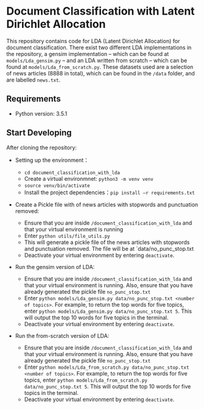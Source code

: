# Document Classification with Latent Dirichlet Allocation

This repository contains code for LDA (Latent Dirichlet Allocation) for document classification. 
There exist two different LDA implementations in the repository, a gensim implementation – which can be found at
`models/Lda_gensim.py` – and an LDA written from scratch – which can be found at `models/Lda_from_scratch.py`.
These datasets used are a selection of news articles (8888 in total), which can be found in the `/data` folder, 
and are labelled `news.txt`.

## Requirements

* Python version: 3.5.1

## Start Developing

After cloning the repository:

* Setting up the environment：
    - `cd document_classification_with_lda`
    - Create a virtual environmnet: `python3 -m venv venv`
    - `source venv/bin/activate`
    - Install the project dependencies：`pip install –r requirements.txt`

* Create a Pickle file with of news articles with stopwords and punctuation removed:
    - Ensure that you are inside `/document_classification_with_lda` and that your virtual environment is running
    - Enter `python utils/file_utils.py`
    - This will generate a pickle file of the news articles with stopwords and punctuation removed. 
    The file will be at `data/no_punc_stop.txt
    - Deactivate your virtual environment by entering `deactivate`.
    
* Run the gensim version of LDA:
    - Ensure that you are inside `/document_classification_with_lda` and that your virtual environment is running. Also, ensure that you 
    have already generated the pickle file `no_punc_stop.txt`
    - Enter `python models/Lda_gensim.py data/no_punc_stop.txt <number of topics>`.
    For example, to return the top words for five topics, enter `python models/Lda_gensim.py data/no_punc_stop.txt 5`. 
    This will output the top 10 words for five topics in the terminal.
    - Deactivate your virtual environment by entering `deactivate`.
    
 * Run the from-scratch version of LDA:
    - Ensure that you are inside `/document_classification_with_lda` and that your virtual environment is running. Also, ensure that you 
    have already generated the pickle file `no_punc_stop.txt`
    - Enter `python models/Lda_from_scratch.py data/no_punc_stop.txt <number of topics>`.
    For example, to return the top words for five topics, enter `python models/Lda_from_scratch.py data/no_punc_stop.txt 5`. 
    This will output the top 10 words for five topics in the terminal.
    - Deactivate your virtual environment by entering `deactivate`.

